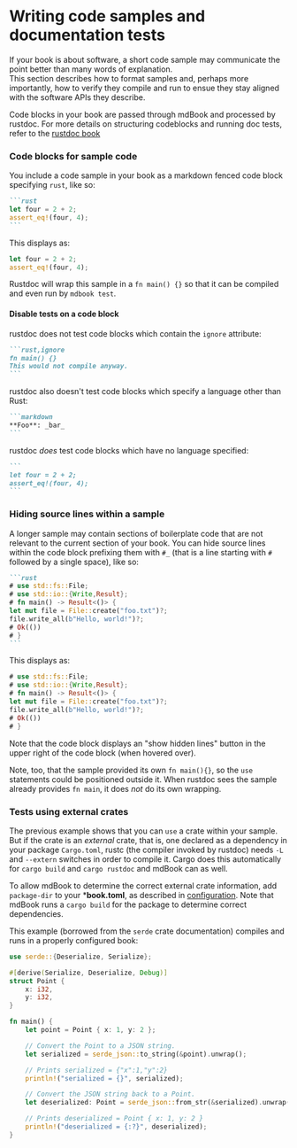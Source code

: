 # Writing code samples and documentation tests

If your book is about software, a short code sample may communicate the point better than many words of explanation.  
This section describes how to format samples and, perhaps more importantly, how to verify they compile and run
to ensue they stay aligned with the software APIs they describe.

Code blocks in your book are passed through mdBook and processed by rustdoc.  For more details on structuring codeblocks and running doc tests,
refer to the [rustdoc book](https://doc.rust-lang.org/rustdoc/write-documentation/documentation-tests.html)

### Code blocks for sample code

You include a code sample in your book as a markdown fenced code block specifying `rust`, like so:

`````markdown
```rust
let four = 2 + 2;
assert_eq!(four, 4);
```
`````

This displays as:

```rust
let four = 2 + 2;
assert_eq!(four, 4);
```

Rustdoc will wrap this sample in a `fn main() {}` so that it can be compiled and even run by `mdbook test`.

#### Disable tests on a code block

rustdoc does not test code blocks which contain the `ignore` attribute:

`````markdown
```rust,ignore
fn main() {}
This would not compile anyway.
```
`````

rustdoc also doesn't test code blocks which specify a language other than Rust:

`````markdown
```markdown
**Foo**: _bar_
```
`````

rustdoc *does* test code blocks which have no language specified:

`````markdown
```
let four = 2 + 2;
assert_eq!(four, 4);
```
`````

### Hiding source lines within a sample

A longer sample may contain sections of boilerplate code that are not relevant to the current section of your book.
You can hide source lines within the code block prefixing them with `#_`
(that is a line starting with `#` followed by a single space), like so:

`````markdown
```rust
# use std::fs::File;
# use std::io::{Write,Result};
# fn main() -> Result<()> {
let mut file = File::create("foo.txt")?;
file.write_all(b"Hello, world!")?;
# Ok(())
# }
```
`````

This displays as:

```rust
# use std::fs::File;
# use std::io::{Write,Result};
# fn main() -> Result<()> {
let mut file = File::create("foo.txt")?;
file.write_all(b"Hello, world!")?;
# Ok(())
# }
```

Note that the code block displays an "show hidden lines" button in the upper right of the code block (when hovered over).

Note, too, that the sample provided its own `fn main(){}`, so the `use` statements could be positioned outside it.
When rustdoc sees the sample already provides `fn main`, it does *not* do its own wrapping.


### Tests using external crates

The previous example shows that you can `use` a crate within your sample.  
But if the crate is an *external* crate, that is, one declared as a dependency in your
package `Cargo.toml`, rustc (the compiler invoked by rustdoc) needs
`-L` and `--extern` switches in order to compile it.
Cargo does this automatically for `cargo build` and `cargo rustdoc` and mdBook can as well.

To allow mdBook to determine the correct external crate information,
add `package-dir` to your ***book.toml**, as described in [configuration](/format/configuration/general.md#rust-options).
Note that mdBook runs a `cargo build` for the package to determine correct dependencies.

This example (borrowed from the `serde` crate documentation) compiles and runs in a properly configured book:

```rust
use serde::{Deserialize, Serialize};

#[derive(Serialize, Deserialize, Debug)]
struct Point {
    x: i32,
    y: i32,
}

fn main() {
    let point = Point { x: 1, y: 2 };

    // Convert the Point to a JSON string.
    let serialized = serde_json::to_string(&point).unwrap();

    // Prints serialized = {"x":1,"y":2}
    println!("serialized = {}", serialized);

    // Convert the JSON string back to a Point.
    let deserialized: Point = serde_json::from_str(&serialized).unwrap();

    // Prints deserialized = Point { x: 1, y: 2 }
    println!("deserialized = {:?}", deserialized);
}
```
